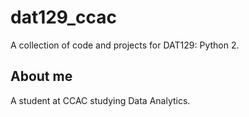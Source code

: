# dat129_ccac
A collection of code and projects for DAT129: Python 2.

## About me
A student at CCAC studying Data Analytics.
